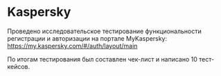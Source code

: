 # Kaspersky
Проведено исследовательское тестирование функциональности регистрации и авторизации на портале MyKaspersky: https://my.kaspersky.com/#/auth/layout/main

По итогам тестирования был составлен чек-лист и написано 10 тест-кейсов.

